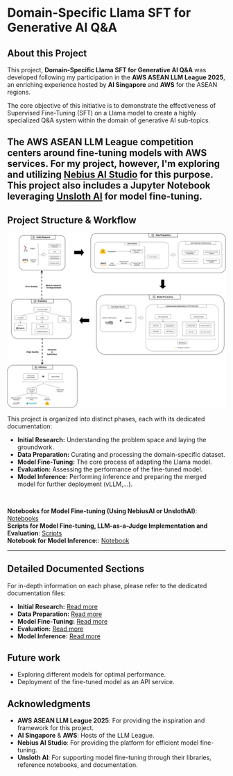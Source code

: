 # Domain-Specific Llama SFT for Generative AI Q&A

## About this Project
This project, **Domain-Specific Llama SFT for Generative AI Q&A** was developed following my participation in the **AWS ASEAN LLM League 2025**, an enriching experience hosted by **AI Singapore** and **AWS** for the ASEAN regions.

The core objective of this initiative is to demonstrate the effectiveness of Supervised Fine-Tuning (SFT) on a Llama model to create a highly specialized Q&A system within the domain of generative AI sub-topics.

The AWS ASEAN LLM League competition centers around fine-tuning models with AWS services. For my project, however, I'm exploring and utilizing [Nebius AI Studio](https://studio.nebius.ai/) for this purpose. This project also includes a Jupyter Notebook leveraging [Unsloth AI](https://unsloth.ai/) for model fine-tuning.
---

## Project Structure & Workflow

![Workflow](fine_tuning_workflow.png)  

This project is organized into distinct phases, each with its dedicated documentation:

* **Initial Research:** Understanding the problem space and laying the groundwork.
* **Data Preparation:** Curating and processing the domain-specific dataset.
* **Model Fine-Tuning:** The core process of adapting the Llama model.
* **Evaluation:** Assessing the performance of the fine-tuned model.
* **Model Inference:** Performing inference and preparing the merged model for further deployment (vLLM,...).

<br>

**Notebooks for Model Fine-tuning (Using NebiusAI or UnslothAI)**: [Notebooks](./SFT_notebooks/)  
**Scripts for Model Fine-tuning, LLM-as-a-Judge Implementation and Evaluation**: [Scripts](./scripts)  
**Notebook for Model Inference:**: [Notebook](./ft_model_inference/ft_model_inference.ipynb)

---

## Detailed Documented Sections
For in-depth information on each phase, please refer to the dedicated documentation files:

* **Initial Research:** [Read more](./docs/research/)
* **Data Preparation:** [Read more](./docs/data_prep/)
* **Model Fine-Tuning:** [Read more](./docs/model_ft/)
* **Evaluation:** [Read more](./docs/eval/)
* **Model Inference:** [Read more](./docs/model_inference/)

## Future work
- Exploring different models for optimal performance.
- Deployment of the fine-tuned model as an API service.

## Acknowledgments
- **AWS ASEAN LLM League 2025**: For providing the inspiration and framework for this project.
- **AI Singapore** & **AWS**: Hosts of the LLM League.
- **Nebius AI Studio**: For providing the platform for efficient model fine-tuning.
- **Unsloth AI**: For supporting model fine-tuning through their libraries, reference notebooks, and documentation.